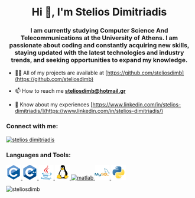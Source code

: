 
<h1 align="center">Hi 👋, I'm Stelios Dimitriadis</h1>
<h3 align="center">I am currently studying Computer Science And Telecommunications at the University of Athens. I am passionate about coding and constantly acquiring new skills, staying updated with the latest technologies and industry trends, and seeking opportunities to expand my knowledge.</h3>


- 👨‍💻 All of my projects are available at [https://github.com/steliosdimb](https://github.com/steliosdimb)

- 📫 How to reach me **steliosdimb@hotmail.gr**

- 📄 Know about my experiences [https://www.linkedin.com/in/stelios-dimitriadis/](https://www.linkedin.com/in/stelios-dimitriadis/)

<h3 align="left">Connect with me:</h3>
<p align="left">
<a href="https://linkedin.com/in/stelios-dimitriadis" target="blank"><img align="center" src="https://raw.githubusercontent.com/rahuldkjain/github-profile-readme-generator/master/src/images/icons/Social/linked-in-alt.svg" alt="stelios dimitriadis" height="30" width="40" /></a>
</p>

<h3 align="left">Languages and Tools:</h3>
<p align="left"> <a href="https://www.cprogramming.com/" target="_blank" rel="noreferrer"> <img src="https://raw.githubusercontent.com/devicons/devicon/master/icons/c/c-original.svg" alt="c" width="40" height="40"/> </a> <a href="https://www.w3schools.com/cpp/" target="_blank" rel="noreferrer"> <img src="https://raw.githubusercontent.com/devicons/devicon/master/icons/cplusplus/cplusplus-original.svg" alt="cplusplus" width="40" height="40"/> </a> <a href="https://www.java.com" target="_blank" rel="noreferrer"> <img src="https://raw.githubusercontent.com/devicons/devicon/master/icons/java/java-original.svg" alt="java" width="40" height="40"/> </a> <a href="https://www.linux.org/" target="_blank" rel="noreferrer"> <img src="https://raw.githubusercontent.com/devicons/devicon/master/icons/linux/linux-original.svg" alt="linux" width="40" height="40"/> </a> <a href="https://www.mathworks.com/" target="_blank" rel="noreferrer"> <img src="https://upload.wikimedia.org/wikipedia/commons/2/21/Matlab_Logo.png" alt="matlab" width="40" height="40"/> </a> <a href="https://www.mysql.com/" target="_blank" rel="noreferrer"> <img src="https://raw.githubusercontent.com/devicons/devicon/master/icons/mysql/mysql-original-wordmark.svg" alt="mysql" width="40" height="40"/> </a> <a href="https://www.python.org" target="_blank" rel="noreferrer"> <img src="https://raw.githubusercontent.com/devicons/devicon/master/icons/python/python-original.svg" alt="python" width="40" height="40"/> </a> </p>

<p><img align="left" src="https://github-readme-stats.vercel.app/api/top-langs?username=steliosdimb&show_icons=true&locale=en&layout=compact" alt="steliosdimb" /></p>

